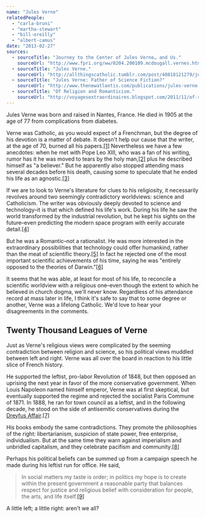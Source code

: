 ```yaml
---
name: "Jules Verne"
relatedPeople:
  - "carla-bruni"
  - "martha-stewart"
  - "bill-oreilly"
  - "albert-camus"
date: "2013-02-27"
sources:
  - sourceTitle: "Journey to the Center of Jules Verne… and Us."
    sourceUrl: "http://www.fpri.org/ww/0204.200109.mcdougall.vernes.html"
  - sourceTitle: "Jules Verne."
    sourceUrl: "http://allthingscatholic.tumblr.com/post/40818121279/jules-gabriel-verne-february-8-1828-march-24"
  - sourceTitle: "Jules Verne: Father of Science Fiction?"
    sourceUrl: "http://www.thenewatlantis.com/publications/jules-verne-father-of-science-fiction"
  - sourceTitle: "Of Religion and Romanticism."
    sourceUrl: "http://voyagesextraordinaires.blogspot.com/2011/11/of-religion-and-romanticism.html"
---
```


Jules Verne was born and raised in Nantes, France. He died in 1905 at the age of 77 from complications from diabetes.

Verne was Catholic, as you would expect of a Frenchman, but the degree of his devotion is a matter of debate. It doesn't help our cause that the writer, at the age of 70, burned all his papers.<a class="source-citation" href="#http://www.fpri.org/ww/0204.200109.mcdougall.vernes.html" title="Watch on the West: Journey to the Center of Jules Verne… and Us.">[1]</a> Nevertheless we have a few anecdotes: when he met with Pope Leo XIII, who was a fan of his writing, rumor has it he was moved to tears by the holy man,<a class="source-citation" href="#http://allthingscatholic.tumblr.com/post/40818121279/jules-gabriel-verne-february-8-1828-march-24" title="Jules Verne.">[2]</a> plus he described himself as "a believer." But he apparently also stopped attending mass several decades before his death, causing some to speculate that he ended his life as an agnostic.<a class="source-citation" href="#http://www.thenewatlantis.com/publications/jules-verne-father-of-science-fiction" title="Jules Verne: Father of Science Fiction?">[3]</a>

If we are to look to Verne's literature for clues to his religiosity, it necessarily revolves around two seemingly contradictory worldviews: science and Catholicism. The writer was obviously deeply devoted to science and technology–it is that which defined his life's work. During his life he saw the world transformed by the industrial revolution, but he kept his sights on the future–even predicting the modern space program with eerily accurate detail.<a class="source-citation" href="#http://www.fpri.org/ww/0204.200109.mcdougall.vernes.html" title="Watch on the West: Journey to the Center of Jules Verne… and Us.">[4]</a>

But he was a Romantic–not a rationalist. He was more interested in the extraordinary possibilities that technology could offer humankind, rather than the meat of scientific theory.<a class="source-citation" href="#http://voyagesextraordinaires.blogspot.com/2011/11/of-religion-and-romanticism.html" title="Of Religion and Romanticism.">[5]</a> In fact he rejected one of the most important scientific achievements of his time, saying he was "entirely opposed to the theories of Darwin."<a class="source-citation" href="#http://www.thenewatlantis.com/publications/jules-verne-father-of-science-fiction" title="Jules Verne: Father of Science Fiction?">[6]</a>

It seems that he was able, at least for most of his life, to reconcile a scientific worldview with a religious one–even though the extent to which he believed in church dogma, we'll never know. Regardless of his attendance record at mass later in life, I think it's safe to say that to some degree or another, Verne was a lifelong Catholic. We'd love to hear your disagreements in the comments.


## Twenty Thousand Leagues of Verne

Just as Verne's religious views were complicated by the seeming contradiction between religion and science, so his political views muddled between left and right. Verne was all over the board in reaction to his little slice of French history.

He supported the leftist, pro-labor Revolution of 1848, but then opposed an uprising the next year in favor of the more conservative government. When Louis Napoleon named himself emperor, Verne was at first skeptical, but eventually supported the regime and rejected the socialist Paris Commune of 1871. In 1888, he ran for town council as a leftist, and in the following decade, he stood on the side of antisemitic conservatives during the [Dreyfus Affair](http://en.wikipedia.org/wiki/Dreyfus_Affair).<a class="source-citation" href="#http://www.fpri.org/ww/0204.200109.mcdougall.vernes.html" title="Journey to the Center of Jules Verne… and Us.">[7]</a>

His books embody the same contradictions. They promote the philosophies of the right: libertarianism, suspicion of state power, free enterprise, individualism. But at the same time they warn against imperialism and unbridled capitalism, and they celebrate pacifism and community.<a class="source-citation" href="#http://www.fpri.org/ww/0204.200109.mcdougall.vernes.html" title="Journey to the Center of Jules Verne… and Us.">[8]</a>

Perhaps his political beliefs can be summed up from a campaign speech he made during his leftist run for office. He said,

>In social matters my taste is order; in politics my hope is to create within the present government a reasonable party that balances respect for justice and religious belief with consideration for people, the arts, and life itself.<a class="source-citation" href="#http://www.fpri.org/ww/0204.200109.mcdougall.vernes.html" title="Journey to the Center of Jules Verne… and Us.">[9]</a>

A little left; a little right: aren't we all?